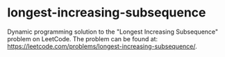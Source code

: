 # longest-increasing-subsequence
Dynamic programming solution to the "Longest Increasing Subsequence" problem on LeetCode. The problem can be found at: https://leetcode.com/problems/longest-increasing-subsequence/.
